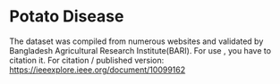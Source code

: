 # Potato Disease
The dataset was compiled from numerous websites and validated by Bangladesh Agricultural Research Institute(BARI).
For use , you have to citation it. 
For citation / published version: https://ieeexplore.ieee.org/document/10099162
